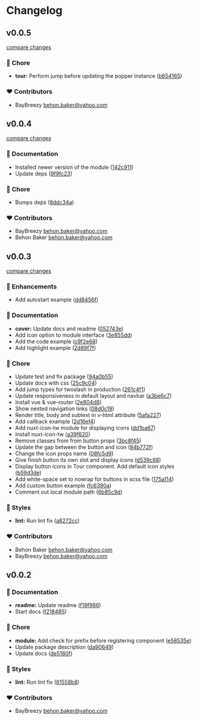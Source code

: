 # Changelog


## v0.0.5

[compare changes](https://github.com/BayBreezy/nuxt-tour/compare/v0.0.4...v0.0.5)

### 🏡 Chore

- **tour:** Perform jump before updating the popper instance ([b654165](https://github.com/BayBreezy/nuxt-tour/commit/b654165))

### ❤️ Contributors

- BayBreezy <behon.baker@yahoo.com>

## v0.0.4

[compare changes](https://github.com/BayBreezy/nuxt-tour/compare/v0.0.3...v0.0.4)

### 📖 Documentation

- Installed newer version of the module ([142c911](https://github.com/BayBreezy/nuxt-tour/commit/142c911))
- Update deps ([9f9fc23](https://github.com/BayBreezy/nuxt-tour/commit/9f9fc23))

### 🏡 Chore

- Bumps deps ([8ddc34a](https://github.com/BayBreezy/nuxt-tour/commit/8ddc34a))

### ❤️ Contributors

- BayBreezy <behon.baker@yahoo.com>
- Behon Baker <behon.baker@yahoo.com>

## v0.0.3

[compare changes](https://github.com/BayBreezy/nuxt-tour/compare/v0.0.2...v0.0.3)

### 🚀 Enhancements

- Add autostart example ([dd8456f](https://github.com/BayBreezy/nuxt-tour/commit/dd8456f))

### 📖 Documentation

- **cover:** Update docs and readme ([052743e](https://github.com/BayBreezy/nuxt-tour/commit/052743e))
- Add icon option to module interface ([3e855dd](https://github.com/BayBreezy/nuxt-tour/commit/3e855dd))
- Add the code example ([c9f2e68](https://github.com/BayBreezy/nuxt-tour/commit/c9f2e68))
- Add highlight example ([2d89f7f](https://github.com/BayBreezy/nuxt-tour/commit/2d89f7f))

### 🏡 Chore

- Update test and fix package ([94a0b55](https://github.com/BayBreezy/nuxt-tour/commit/94a0b55))
- Update docs with css ([25c9c04](https://github.com/BayBreezy/nuxt-tour/commit/25c9c04))
- Add jump types for twoslash in production ([261c4f1](https://github.com/BayBreezy/nuxt-tour/commit/261c4f1))
- Update responsiveness in default layout and navbar ([a3be6c7](https://github.com/BayBreezy/nuxt-tour/commit/a3be6c7))
- Install vue & vue-router ([2e804d8](https://github.com/BayBreezy/nuxt-tour/commit/2e804d8))
- Show nested navigation links ([08d0c19](https://github.com/BayBreezy/nuxt-tour/commit/08d0c19))
- Render title, body and subtext in v-html attribute ([5afa227](https://github.com/BayBreezy/nuxt-tour/commit/5afa227))
- Add callback example ([2d16ef4](https://github.com/BayBreezy/nuxt-tour/commit/2d16ef4))
- Add nuxt-icon-tw module for displaying icons ([dd1ba67](https://github.com/BayBreezy/nuxt-tour/commit/dd1ba67))
- Install nuxt-icon-tw ([a39f620](https://github.com/BayBreezy/nuxt-tour/commit/a39f620))
- Remove classes from from button props ([3bc8f45](https://github.com/BayBreezy/nuxt-tour/commit/3bc8f45))
- Update the gap between the button and icon ([84b772f](https://github.com/BayBreezy/nuxt-tour/commit/84b772f))
- Change the icon props name ([08fc5d9](https://github.com/BayBreezy/nuxt-tour/commit/08fc5d9))
- Give finish button its own slot and display icons ([d539c88](https://github.com/BayBreezy/nuxt-tour/commit/d539c88))
- Display button icons in Tour component. Add default icon styles ([b59d3de](https://github.com/BayBreezy/nuxt-tour/commit/b59d3de))
- Add white-space set to nowrap for buttons  in scss file ([175a114](https://github.com/BayBreezy/nuxt-tour/commit/175a114))
- Add custom button example ([fc6390a](https://github.com/BayBreezy/nuxt-tour/commit/fc6390a))
- Comment out local module path ([6b85c9d](https://github.com/BayBreezy/nuxt-tour/commit/6b85c9d))

### 🎨 Styles

- **lint:** Run lint fix ([a8272cc](https://github.com/BayBreezy/nuxt-tour/commit/a8272cc))

### ❤️ Contributors

- Behon Baker <behon.baker@yahoo.com>
- BayBreezy <behon.baker@yahoo.com>

## v0.0.2


### 📖 Documentation

- **readme:** Update readme ([f19f966](https://github.com/your-org/nuxt-tour/commit/f19f966))
- Start docs ([f218485](https://github.com/your-org/nuxt-tour/commit/f218485))

### 🏡 Chore

- **module:** Add check for prefix before registering component ([e58535e](https://github.com/your-org/nuxt-tour/commit/e58535e))
- Update package description ([da90649](https://github.com/your-org/nuxt-tour/commit/da90649))
- Update docs ([de5180f](https://github.com/your-org/nuxt-tour/commit/de5180f))

### 🎨 Styles

- **lint:** Run lint fix ([61558b8](https://github.com/your-org/nuxt-tour/commit/61558b8))

### ❤️ Contributors

- BayBreezy <behon.baker@yahoo.com>

